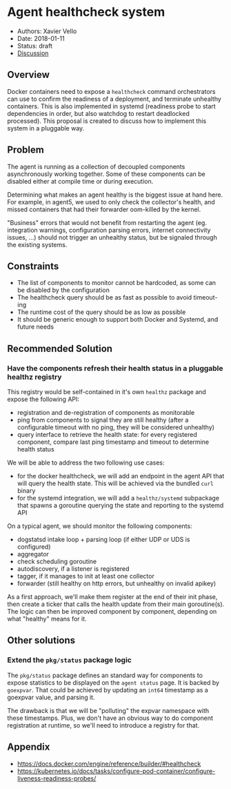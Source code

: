 # Agent healthcheck system

- Authors: Xavier Vello
- Date: 2018-01-11
- Status: draft
- [Discussion](https://github.com/DataDog/datadog-agent/pull/1055)

## Overview

Docker containers need to expose a `healthcheck` command orchestrators can use to confirm the readiness of a deployment, and terminate unhealthy containers. This is also implemented in systemd (readiness probe to start dependencies in order, but also watchdog to restart deadlocked processed). This proposal is created to discuss how to implement this system in a pluggable way.

## Problem

The agent is running as a collection of decoupled components asynchronously working together. Some of these components can be disabled either at compile time or during execution.

Determining what makes an agent healthy is the biggest issue at hand here. For example, in agent5, we used to only check the collector's health, and missed containers that had their forwarder oom-killed by the kernel.

"Business" errors that would not benefit from restarting the agent (eg. integration warnings, configuration parsing errors, internet connectivity issues, ...) should not trigger an unhealthy status, but be signaled through the existing systems.

## Constraints

- The list of components to monitor cannot be hardcoded, as some can be disabled by the configuration
- The healthcheck query should be as fast as possible to avoid timeout-ing
- The runtime cost of the query should be as low as possible
- It should be generic enough to support both Docker and Systemd, and future needs

## Recommended Solution

### Have the components refresh their health status in a pluggable healthz registry

This registry would be self-contained in it's own `healthz` package and expose the following API:

- registration and de-registration of components as monitorable
- ping from components to signal they are still healthy (after a configurable timeout with no ping, they will be considered unhealthy)
- query interface to retrieve the health state: for every registered component, compare last ping timestamp and timeout to determine health status

We will be able to address the two following use cases:

- for the docker healthcheck, we will add an endpoint in the agent API that will query the health state. This will be achieved via the bundled `curl` binary
- for the systemd integration, we will add a `healthz/systemd` subpackage that spawns a goroutine querying the state and reporting to the systemd API

On a typical agent, we should monitor the following components:

- dogstatsd intake loop + parsing loop (if either UDP or UDS is configured)
- aggregator
- check scheduling goroutine
- autodiscovery, if a listener is registered
- tagger, if it manages to init at least one collector
- forwarder (still healthy on http errors, but unhealthy on invalid apikey)

As a first approach, we'll make them register at the end of their init phase, then create a ticker that calls the health update from their main goroutine(s). The logic can then be improved component by component, depending on what "healthy" means for it.

## Other solutions

### Extend the `pkg/status` package logic

The `pkg/status` package defines an standard way for components to expose statistics to be displayed on the `agent status` page. It is backed by `goexpvar`. That could be achieved by updating an `int64` timestamp as a goexpvar value, and parsing it.

The drawback is that we will be "polluting" the expvar namespace with these timestamps. Plus, we don't have an obvious way to do component registration at runtime, so we'll need to introduce a registry for that.

## Appendix

- https://docs.docker.com/engine/reference/builder/#healthcheck
- https://kubernetes.io/docs/tasks/configure-pod-container/configure-liveness-readiness-probes/
